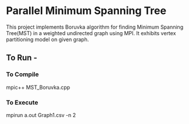 # Parallel Minimum Spanning Tree

This project implements Boruvka algorithm for finding Minimum Spanning Tree(MST) in a weighted undirected graph using MPI.
It exhibits vertex partitioning model on given graph.

## To Run - 

### To Compile 
mpic++ MST_Boruvka.cpp

### To Execute
mpirun a.out Graph1.csv -n 2